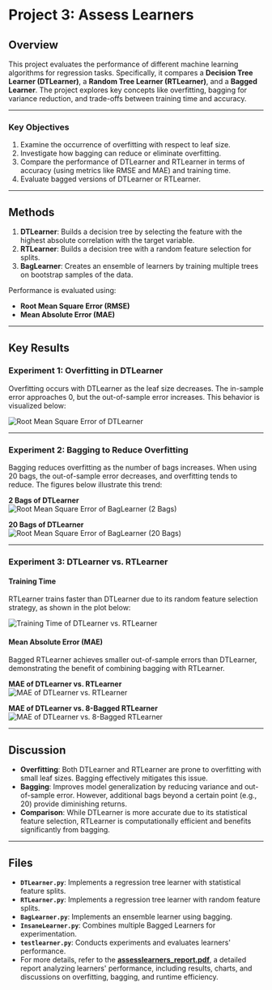 # Project 3: Assess Learners

## Overview
This project evaluates the performance of different machine learning algorithms for regression tasks. Specifically, it compares a **Decision Tree Learner (DTLearner)**, a **Random Tree Learner (RTLearner)**, and a **Bagged Learner**. The project explores key concepts like overfitting, bagging for variance reduction, and trade-offs between training time and accuracy.

---

### Key Objectives
1. Examine the occurrence of overfitting with respect to leaf size.
2. Investigate how bagging can reduce or eliminate overfitting.
3. Compare the performance of DTLearner and RTLearner in terms of accuracy (using metrics like RMSE and MAE) and training time.
4. Evaluate bagged versions of DTLearner or RTLearner.

---

## Methods
1. **DTLearner**: Builds a decision tree by selecting the feature with the highest absolute correlation with the target variable.
2. **RTLearner**: Builds a decision tree with a random feature selection for splits.
3. **BagLearner**: Creates an ensemble of learners by training multiple trees on bootstrap samples of the data.

Performance is evaluated using:
- **Root Mean Square Error (RMSE)**
- **Mean Absolute Error (MAE)**

---

## Key Results

### Experiment 1: Overfitting in DTLearner
Overfitting occurs with DTLearner as the leaf size decreases. The in-sample error approaches 0, but the out-of-sample error increases. This behavior is visualized below:

![Root Mean Square Error of DTLearner](pic/Fig1.png)

---

### Experiment 2: Bagging to Reduce Overfitting
Bagging reduces overfitting as the number of bags increases. When using 20 bags, the out-of-sample error decreases, and overfitting tends to reduce. The figures below illustrate this trend:

**2 Bags of DTLearner**  
![Root Mean Square Error of BagLearner (2 Bags)](pic/Fig2.png)

**20 Bags of DTLearner**  
![Root Mean Square Error of BagLearner (20 Bags)](pic/Fig3.png)

---

### Experiment 3: DTLearner vs. RTLearner
#### Training Time
RTLearner trains faster than DTLearner due to its random feature selection strategy, as shown in the plot below:

![Training Time of DTLearner vs. RTLearner](pic/Fig4.png)

#### Mean Absolute Error (MAE)
Bagged RTLearner achieves smaller out-of-sample errors than DTLearner, demonstrating the benefit of combining bagging with RTLearner.

**MAE of DTLearner vs. RTLearner**  
![MAE of DTLearner vs. RTLearner](pic/Fig5.png)

**MAE of DTLearner vs. 8-Bagged RTLearner**  
![MAE of DTLearner vs. 8-Bagged RTLearner](pic/Fig6.png)

---

## Discussion
- **Overfitting**: Both DTLearner and RTLearner are prone to overfitting with small leaf sizes. Bagging effectively mitigates this issue.
- **Bagging**: Improves model generalization by reducing variance and out-of-sample error. However, additional bags beyond a certain point (e.g., 20) provide diminishing returns.
- **Comparison**: While DTLearner is more accurate due to its statistical feature selection, RTLearner is computationally efficient and benefits significantly from bagging.

---

## Files
- **`DTLearner.py`**: Implements a regression tree learner with statistical feature splits.
- **`RTLearner.py`**: Implements a regression tree learner with random feature splits.
- **`BagLearner.py`**: Implements an ensemble learner using bagging.
- **`InsaneLearner.py`**: Combines multiple Bagged Learners for experimentation.
- **`testlearner.py`**: Conducts experiments and evaluates learners' performance.
- For more details, refer to the **[assesslearners_report.pdf](assesslearners_report.pdf)**, a detailed report analyzing learners' performance, including results, charts, and discussions on overfitting, bagging, and runtime efficiency.
